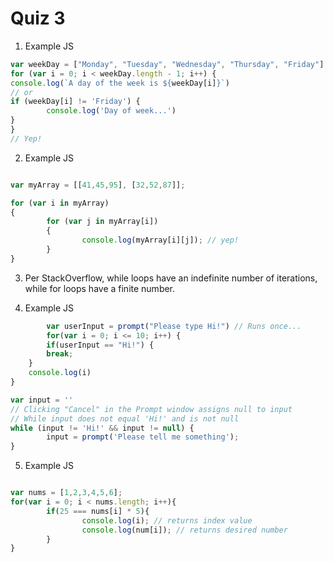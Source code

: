 # Quiz 3

1.  Example JS    

```javascript
var weekDay = ["Monday", "Tuesday", "Wednesday", "Thursday", "Friday"]
for (var i = 0; i < weekDay.length - 1; i++) {
console.log(`A day of the week is ${weekDay[i]}`)
// or
if (weekDay[i] != 'Friday') {
        console.log('Day of week...')
}
}
// Yep!

```
2. Example JS  
        
```javascript

var myArray = [[41,45,95], [32,52,87]];

for (var i in myArray)
{
        for (var j in myArray[i])
        {
                console.log(myArray[i][j]); // yep!
        }
}
```
3. Per StackOverflow, while loops have an indefinite number of iterations, while for loops have a finite number.

4. Example JS  
```javascript
        var userInput = prompt("Please type Hi!") // Runs once...
        for(var i = 0; i <= 10; i++) {
        if(userInput == "Hi!") { 
        break;
    }
    console.log(i)
} 
```

```javascript
var input = ''
// Clicking "Cancel" in the Prompt window assigns null to input
// While input does not equal 'Hi!' and is not null
while (input != 'Hi!' && input != null) {
        input = prompt('Please tell me something');
}
```
5. Example JS  
        
```javascript

var nums = [1,2,3,4,5,6];
for(var i = 0; i < nums.length; i++){
        if(25 === nums[i] * 5){
                console.log(i); // returns index value
                console.log(num[i]); // returns desired number
        }
}
```